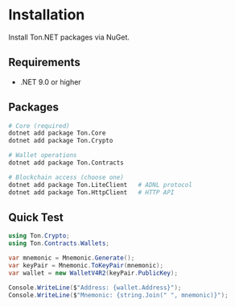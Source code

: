 # Installation

Install Ton.NET packages via NuGet.

## Requirements

- .NET 9.0 or higher

## Packages

```bash
# Core (required)
dotnet add package Ton.Core
dotnet add package Ton.Crypto

# Wallet operations
dotnet add package Ton.Contracts

# Blockchain access (choose one)
dotnet add package Ton.LiteClient   # ADNL protocol
dotnet add package Ton.HttpClient   # HTTP API
```

## Quick Test

```csharp
using Ton.Crypto;
using Ton.Contracts.Wallets;

var mnemonic = Mnemonic.Generate();
var keyPair = Mnemonic.ToKeyPair(mnemonic);
var wallet = new WalletV4R2(keyPair.PublicKey);

Console.WriteLine($"Address: {wallet.Address}");
Console.WriteLine($"Mnemonic: {string.Join(" ", mnemonic)}");
```

